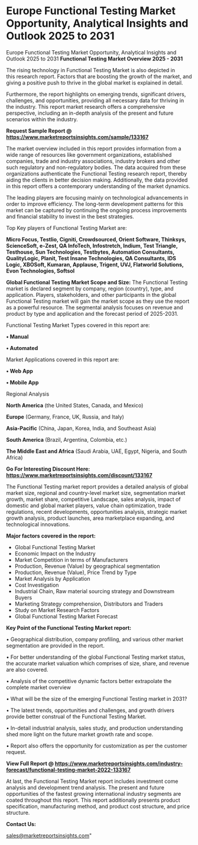 # Europe Functional Testing Market Opportunity, Analytical Insights and Outlook 2025 to 2031
Europe Functional Testing Market Opportunity, Analytical Insights and Outlook 2025 to 2031
<Strong> Functional Testing Market Overview 2025 - 2031</strong>

The rising technology in Functional Testing Market is also depicted in this research report. Factors that are boosting the growth of the market, and giving a positive push to thrive in the global market is explained in detail.

Furthermore, the report highlights on emerging trends, significant drivers, challenges, and opportunities, providing all necessary data for thriving in the industry. This report market research offers a comprehensive perspective, including an in-depth analysis of the present and future scenarios within the industry.

<strong>Request Sample Report @ <a href=https://www.marketreportsinsights.com/sample/133167>https://www.marketreportsinsights.com/sample/133167</a></strong>

The market overview included in this report provides information from a wide range of resources like government organizations, established companies, trade and industry associations, industry brokers and other such regulatory and non-regulatory bodies. The data acquired from these organizations authenticate the Functional Testing research report, thereby aiding the clients in better decision making. Additionally, the data provided in this report offers a contemporary understanding of the market dynamics.

The leading players are focusing mainly on technological advancements in order to improve efficiency. The long-term development patterns for this market can be captured by continuing the ongoing process improvements and financial stability to invest in the best strategies.

Top Key players of Functional Testing Market are:

<strong>Micro Focus, Testlio, Cigniti, Crowdsourced, Orient Software, Thinksys, ScienceSoft, e-Zest, QA InfoTech, Infostretch, Indium, Test Triangle, Testhouse, Sun Technologies, Testbytes, Automation Consultants, QualityLogic, Planit, Test Insane Technologies, QA Consultants, IDS Logic, XBOSoft, Kumaran, Applause, Trigent, UVJ, Flatworld Solutions, Evon Technologies, Softsol</strong>

<strong><b>Global Functional Testing Market Scope and Size:</b></strong>
The Functional Testing market is declared segment by company, region (country), type, and application. Players, stakeholders, and other participants in the global Functional Testing market will gain the market scope as they use the report as a powerful resource. The segmental analysis focuses on revenue and product by type and application and the forecast period of 2025-2031.

Functional Testing Market Types covered in this report are:

<strong>• Manual

• Automated</strong>

Market Applications covered in this report are:

<strong>• Web App

• Mobile App</strong> 

Regional Analysis

<strong>North America</strong> (the United States, Canada, and Mexico)

<strong>Europe</strong> (Germany, France, UK, Russia, and Italy)

<strong>Asia-Pacific</strong> (China, Japan, Korea, India, and Southeast Asia)

<strong>South America</strong> (Brazil, Argentina, Colombia, etc.)

<strong>The Middle East and Africa</strong> (Saudi Arabia, UAE, Egypt, Nigeria, and South Africa)

<strong>Go For Interesting Discount Here: <a href=https://www.marketreportsinsights.com/discount/133167>https://www.marketreportsinsights.com/discount/133167</a></strong>

The Functional Testing market report provides a detailed analysis of global market size, regional and country-level market size, segmentation market growth, market share, competitive Landscape, sales analysis, impact of domestic and global market players, value chain optimization, trade regulations, recent developments, opportunities analysis, strategic market growth analysis, product launches, area marketplace expanding, and technological innovations.

<strong><b>Major factors covered in the report:</b></strong>
<ul>
  <li>Global Functional Testing Market </li>
  <li>Economic Impact on the Industry</li>
  <li>Market Competition in terms of Manufacturers</li>
  <li>Production, Revenue (Value) by geographical segmentation</li>
  <li>Production, Revenue (Value), Price Trend by Type</li>
  <li>Market Analysis by Application</li>
  <li>Cost Investigation</li>
  <li>Industrial Chain, Raw material sourcing strategy and Downstream Buyers</li>
  <li>Marketing Strategy comprehension, Distributors and Traders</li>
  <li>Study on Market Research Factors</li>
  <li>Global Functional Testing Market Forecast</li>
</ul>

<strong><b>Key Point of the Functional Testing Market report:</b></strong>

• Geographical distribution, company profiling, and various other market segmentation are provided in the report.

• For better understanding of the global Functional Testing market status, the accurate market valuation which comprises of size, share, and revenue are also covered.

• Analysis of the competitive dynamic factors better extrapolate the complete market overview

• What will be the size of the emerging Functional Testing market in 2031?

• The latest trends, opportunities and challenges, and growth drivers provide better construal of the Functional Testing Market.

• In-detail industrial analysis, sales study, and production understanding shed more light on the future market growth rate and scope.

• Report also offers the opportunity for customization as per the customer request.

<strong><b>View Full Report @ <a href=https://www.marketreportsinsights.com/industry-forecast/functional-testing-market-2022-133167>https://www.marketreportsinsights.com/industry-forecast/functional-testing-market-2022-133167</a></b></strong>


At last, the Functional Testing Market report includes investment come analysis and development trend analysis. The present and future opportunities of the fastest growing international industry segments are coated throughout this report. This report additionally presents product specification, manufacturing method, and product cost structure, and price structure.

<strong>Contact Us:</strong>

sales@marketreportsinsights.com"
